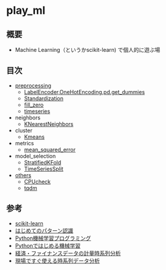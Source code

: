 # play_ml
## 概要
* Machine Learning（というかscikit-learn) で個人的に遊ぶ場

## 目次
* [preprocessing](https://github.com/takitsuba/play_ml/tree/master/preprocessing)
	* [LabelEncoder,OneHotEncoding,pd.get_dummies](https://github.com/takitsuba/play_ml/blob/master/preprocessing/LabelEncoder_OneHotEncoder_pd-get_dummies.ipynb)
	* [Standardization](https://github.com/takitsuba/play_ml/blob/master/preprocessing/Standardization_sklearn.preprocessing.StandardScaler.ipynb)
    * [fill_zero](https://github.com/takitsuba/play_ml/blob/master/preprocessing/fill_zero.ipynb)
    * [timeseries](https://github.com/takitsuba/play_ml/blob/master/preprocessing/timeseries.ipynb)
* neighbors
	* [KNearestNeighbors](https://github.com/takitsuba/play_ml/blob/master/neighbors/KNearestNeighbors.ipynb )
* cluster
	* [Kmeans](https://github.com/takitsuba/play_ml/blob/master/cluster/Kmeans.ipynb)
* metrics
    * [mean_squared_error](https://github.com/takitsuba/play_ml/blob/master/metrics/mean_squared_error.ipynb)
* model_selection
	* [StratifiedKFold](https://github.com/takitsuba/play_ml/blob/master/model_selection/StratifiedKFold.ipynb)
    * [TimeSeriesSplit](https://github.com/takitsuba/play_ml/blob/master/model_selection/TimeSeriesSplit.ipynb)
* [others](https://github.com/takitsuba/play_ml/tree/master/others)
	* [CPUcheck](https://github.com/takitsuba/play_ml/blob/master/others/CPUcheck.ipynb)
	* [tqdm](https://github.com/takitsuba/play_ml/blob/master/others/tqdm.ipynb)
## 参考
* [scikit-learn](http://scikit-learn.org/)
* [はじめてのパターン認識](http://amzn.to/2AaiUyM)
* [Python機械学習プログラミング](http://amzn.to/2zLJjlU)
* [Pythonではじめる機械学習](http://amzn.to/2it7FHi)
* [経済・ファイナンスデータの計量時系列分析](http://amzn.to/2AyHqtI)
* [現場ですぐ使える時系列データ分析](http://amzn.to/2iT6CjU)